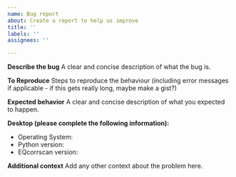 ```yaml
---
name: Bug report
about: Create a report to help us improve
title: ''
labels: ''
assignees: ''

---
```


<!--
Please fill in the following

To get versions of python packages, import them and `print(package.__version__)`
-->

**Describe the bug**
A clear and concise description of what the bug is.

**To Reproduce**
Steps to reproduce the behaviour (including error messages if applicable - if this gets really long, maybe make a gist?)

**Expected behavior**
A clear and concise description of what you expected to happen.

**Desktop (please complete the following information):**
 - Operating System:
 - Python version:
 - EQcorrscan version:

**Additional context**
Add any other context about the problem here.
